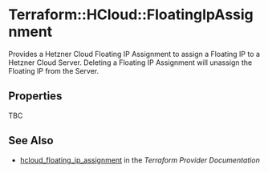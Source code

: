 # Terraform::HCloud::FloatingIpAssignment

Provides a Hetzner Cloud Floating IP Assignment to assign a Floating IP to a Hetzner Cloud Server. Deleting a Floating IP Assignment will unassign the Floating IP from the Server.

## Properties

TBC

## See Also

* [hcloud_floating_ip_assignment](https://www.terraform.io/docs/providers/hcloud/r/floating_ip_assignment.html) in the _Terraform Provider Documentation_
